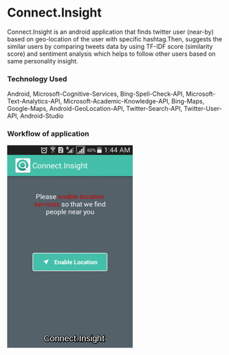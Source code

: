 # Connect.Insight
Connect.Insight is an android application that finds twitter user (near-by) based on geo-location of the user with specific hashtag.Then, suggests the similar users by comparing tweets data by using TF-IDF score (similarity score) and sentiment analysis which helps to follow other users based on same personality insight.

### Technology Used
Android, Microsoft-Cognitive-Services, Bing-Spell-Check-API, Microsoft-Text-Analytics-API, Microsoft-Academic-Knowledge-API, Bing-Maps, Google-Maps, Android-GeoLocation-API, Twitter-Search-API, Twitter-User-API, Android-Studio

### Workflow of application
![alt text](https://github.com/rdeveloperIITR/Connect.Insight/blob/master/Screenshots/Connect.Insight.gif)
